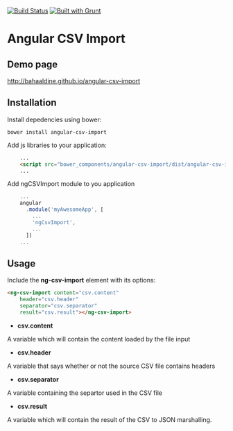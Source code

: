 [![Build Status](https://travis-ci.org/bahaaldine/angular-csv-import.svg?branch=master)](https://travis-ci.org/bahaaldine/angular-csv-import)
[![Built with Grunt](https://cdn.gruntjs.com/builtwith.png)](http://gruntjs.com/)

# Angular CSV Import

## Demo page

http://bahaaldine.github.io/angular-csv-import

## Installation

Install depedencies using bower: 
```
bower install angular-csv-import
```

Add js libraries to your application:
```html
	...
	<script src="bower_components/angular-csv-import/dist/angular-csv-import.js"></script>
    ...
```

Add ngCSVImport module to you application
```javascript
	...
	angular
	  .module('myAwesomeApp', [
	    ...
	    'ngCsvImport',
	    ...
	  ])
	...
```

## Usage
Include the **ng-csv-import** element with its options:

```html
<ng-csv-import content="csv.content"
	header="csv.header" 
	separator="csv.separator"
	result="csv.result"></ng-csv-import>
```

- **csv.content**

A variable which will contain the content loaded by the file input

- **csv.header**

A variable that says whether or not the source CSV file contains headers

- **csv.separator**

A variable containing the separtor used in the CSV file

- **csv.result**

A variable which will contain the result of the CSV to JSON marshalling.
